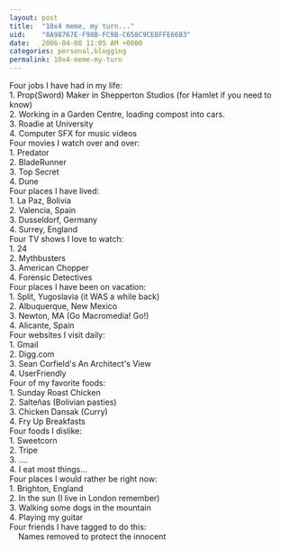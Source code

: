 ```yaml
---
layout: post
title:  "10x4 meme, my turn..."
uid:	"8A98767E-F98B-FC9B-C658C9CEBFFE66B3"
date:   2006-04-08 11:05 AM +0000
categories: personal,blogging
permalink: 10x4-meme-my-turn
---
```

Four jobs I have had in my life:<br />1. Prop(Sword) Maker in Shepperton Studios (for Hamlet if you need to know)<br />2. Working in a Garden Centre, loading compost into cars.<br />3. Roadie at University<br />4. Computer SFX for music videos<br />Four movies I watch over and over:<br />1. Predator<br />2. BladeRunner<br />3. Top Secret<br />4. Dune<br />Four places I have lived:<br />1. La Paz, Bolivia<br />2. Valencia, Spain<br />3. Dusseldorf, Germany<br />4. Surrey, England<br />Four TV shows I love to watch:<br />1. 24<br />2. Mythbusters<br />3. American Chopper<br />4. Forensic Detectives<br />Four places I have been on vacation:<br />1. Split, Yugoslavia (it WAS a while back)<br />2. Albuquerque, New Mexico<br />3. Newton, MA (Go Macromedia! Go!)<br />4. Alicante, Spain<br />Four websites I visit daily:<br />1. Gmail<br />2. Digg.com<br />3. Sean Corfield's An Architect's View<br />4. UserFriendly<br />Four of my favorite foods:<br />1. Sunday Roast Chicken<br />2. Salte&ntilde;as (Bolivian pasties)<br />3. Chicken Dansak (Curry)<br />4. Fry Up Breakfasts<br />Four foods I dislike:<br />1. Sweetcorn<br />2. Tripe<br />3. .... <br />4. I eat most things... <br />Four places I would rather be right now:<br />1. Brighton, England<br />2. In the sun (I live in London remember)<br />3. Walking some dogs in the mountain<br />4. Playing my guitar <br />Four friends I have tagged to do this:<br />&nbsp;&nbsp; &nbsp;Names removed to protect the innocent